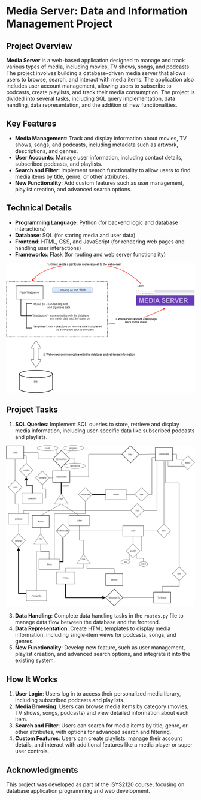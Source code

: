 # Media Server: Data and Information Management Project

## Project Overview
**Media Server** is a web-based application designed to manage and track various types of media, including movies, TV shows, songs, and podcasts. The project involves building a database-driven media server that allows users to browse, search, and interact with media items. The application also includes user account management, allowing users to subscribe to podcasts, create playlists, and track their media consumption. The project is divided into several tasks, including SQL query implementation, data handling, data representation, and the addition of new functionalities.

## Key Features
- **Media Management**: Track and display information about movies, TV shows, songs, and podcasts, including metadata such as artwork, descriptions, and genres.
- **User Accounts**: Manage user information, including contact details, subscribed podcasts, and playlists.
- **Search and Filter**: Implement search functionality to allow users to find media items by title, genre, or other attributes.
- **New Functionality**: Add custom features such as user management, playlist creation, and advanced search options.

## Technical Details
- **Programming Language**: Python (for backend logic and database interactions)
- **Database**: SQL (for storing media and user data)
- **Frontend**: HTML, CSS, and JavaScript (for rendering web pages and handling user interactions)
- **Frameworks**: Flask (for routing and web server functionality)

![Flask Process](Flask_process.png)

## Project Tasks
1. **SQL Queries**: Implement SQL queries to store, retrieve and display media information, including user-specific data like subscribed podcasts and playlists.

![Database ERD Diagram](ISYS2120_a3_erd.png)

3. **Data Handling**: Complete data handling tasks in the `routes.py` file to manage data flow between the database and the frontend.
4. **Data Representation**: Create HTML templates to display media information, including single-item views for podcasts, songs, and genres.
5. **New Functionality**: Develop new feature, such as user management, playlist creation, and advanced search options, and integrate it into the existing system.

## How It Works
1. **User Login**: Users log in to access their personalized media library, including subscribed podcasts and playlists.
2. **Media Browsing**: Users can browse media items by category (movies, TV shows, songs, podcasts) and view detailed information about each item.
3. **Search and Filter**: Users can search for media items by title, genre, or other attributes, with options for advanced search and filtering.
4. **Custom Features**: Users can create playlists, manage their account details, and interact with additional features like a media player or super user controls.

## Acknowledgments
This project was developed as part of the ISYS2120 course, focusing on database application programming and web development.
